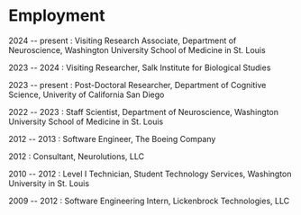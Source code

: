 # Employment

<!-- TODO: Can I make this a graph? -->

2024 -- present
: Visiting Research Associate, Department of Neuroscience, Washington University School of Medicine in St. Louis

2023 -- 2024
: Visiting Researcher, Salk Institute for Biological Studies

2023 -- present
: Post-Doctoral Researcher, Department of Cognitive Science, Univerity of California San Diego

2022 -- 2023
: Staff Scientist, Department of Neuroscience, Washington University School of Medicine in St. Louis

2012 -- 2013
: Software Engineer, The Boeing Company

2012
: Consultant, Neurolutions, LLC

2010 -- 2012
: Level I Technician, Student Technology Services, Washington University in St. Louis

2009 -- 2012
: Software Engineering Intern, Lickenbrock Technologies, LLC
